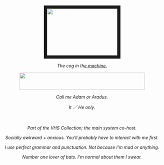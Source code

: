 <p align="center">
<img src="https://intruderalert.carrd.co/assets/images/image04.png?v=879254c6" width="225" height="150" border="10"/>
<p align="center">
<em>The cog in th<ins>e machine.<ins><em>
</p>

<p align="center">
<img src="https://intruderalert.carrd.co/assets/images/image07.png?v=879254c6" width="400" height="55" border+"10"/>

<p align="center">
Call me Adam or Aradus.
<p align="center">
It ／ He only.
  
ㅤ
<p align="center">
Part of the VHS Collection; the main system co-host.
<p align="center">
Socially awkward + anxious. You'll probably have to interact with me first.
<p align="center">
I use perfect grammar and punctuation. Not because I'm mad or anything.
<p align="center">
Number one lover of bats. I'm normal about them I swear.
